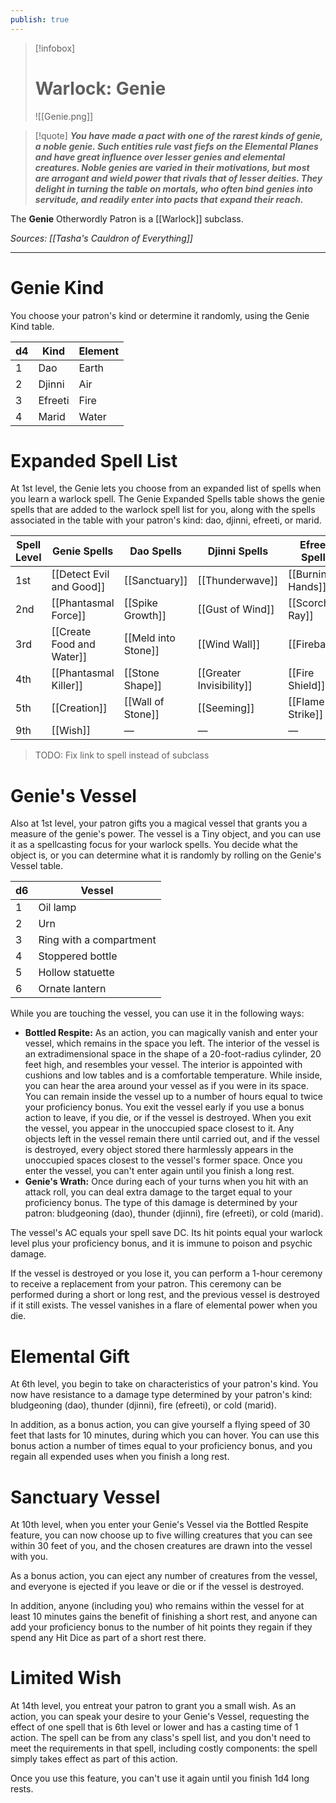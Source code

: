 ```yaml
---
publish: true
---
```

> [!infobox]
> # Warlock: Genie
> ![[Genie.png]]

> [!quote]
**_You have made a pact with one of the rarest kinds of genie, a noble genie. Such entities rule vast fiefs on the Elemental Planes and have great influence over lesser genies and elemental creatures. Noble genies are varied in their motivations, but most are arrogant and wield power that rivals that of lesser deities. They delight in turning the table on mortals, who often bind genies into servitude, and readily enter into pacts that expand their reach._**

The **Genie** Otherwordly Patron is a [[Warlock]] subclass.

*Sources: [[Tasha's Cauldron of Everything]]*
***
# Genie Kind
You choose your patron's kind or determine it randomly, using the Genie Kind table.

| d4 | Kind | Element |
| ---- | ---- | ---- |
| 1 | Dao | Earth |
| 2 | Djinni | Air |
| 3 | Efreeti | Fire |
| 4 | Marid | Water |
# Expanded Spell List
At 1st level, the Genie lets you choose from an expanded list of spells when you learn a warlock spell. The Genie Expanded Spells table shows the genie spells that are added to the warlock spell list for you, along with the spells associated in the table with your patron's kind: dao, djinni, efreeti, or marid.

| Spell Level | Genie Spells | Dao Spells | Djinni Spells | Efreeti Spells | Marid Spells |
| ---- | ---- | ---- | ---- | ---- | ---- |
| 1st | [[Detect Evil and Good]] | [[Sanctuary]] | [[Thunderwave]] | [[Burning Hands]] | [[Fog Cloud]] |
| 2nd | [[Phantasmal Force]] | [[Spike Growth]] | [[Gust of Wind]] | [[Scorching Ray]] | [[Blur]] |
| 3rd | [[Create Food and Water]] | [[Meld into Stone]] | [[Wind Wall]] | [[Fireball]] | [[Sleet Storm]] |
| 4th | [[Phantasmal Killer]] | [[Stone Shape]] | [[Greater Invisibility]] | [[Fire Shield]] | [[Control Water]] |
| 5th | [[Creation]] | [[Wall of Stone]] | [[Seeming]] | [[Flame Strike]] | [[Cone of Cold]] |
| 9th | [[Wish]] | — | — | — | — |
> TODO: Fix link to spell instead of subclass
# Genie's Vessel
Also at 1st level, your patron gifts you a magical vessel that grants you a measure of the genie's power. The vessel is a Tiny object, and you can use it as a spellcasting focus for your warlock spells. You decide what the object is, or you can determine what it is randomly by rolling on the Genie's Vessel table.

| d6 | Vessel |
| ---- | ---- |
| 1 | Oil lamp |
| 2 | Urn |
| 3 | Ring with a compartment |
| 4 | Stoppered bottle |
| 5 | Hollow statuette |
| 6 | Ornate lantern |
While you are touching the vessel, you can use it in the following ways:
- **Bottled Respite:** As an action, you can magically vanish and enter your vessel, which remains in the space you left. The interior of the vessel is an extradimensional space in the shape of a 20-foot-radius cylinder, 20 feet high, and resembles your vessel. The interior is appointed with cushions and low tables and is a comfortable temperature. While inside, you can hear the area around your vessel as if you were in its space. You can remain inside the vessel up to a number of hours equal to twice your proficiency bonus. You exit the vessel early if you use a bonus action to leave, if you die, or if the vessel is destroyed. When you exit the vessel, you appear in the unoccupied space closest to it. Any objects left in the vessel remain there until carried out, and if the vessel is destroyed, every object stored there harmlessly appears in the unoccupied spaces closest to the vessel's former space. Once you enter the vessel, you can't enter again until you finish a long rest.
- **Genie's Wrath:** Once during each of your turns when you hit with an attack roll, you can deal extra damage to the target equal to your proficiency bonus. The type of this damage is determined by your patron: bludgeoning (dao), thunder (djinni), fire (efreeti), or cold (marid).

The vessel's AC equals your spell save DC. Its hit points equal your warlock level plus your proficiency bonus, and it is immune to poison and psychic damage.

If the vessel is destroyed or you lose it, you can perform a 1-hour ceremony to receive a replacement from your patron. This ceremony can be performed during a short or long rest, and the previous vessel is destroyed if it still exists. The vessel vanishes in a flare of elemental power when you die.
# Elemental Gift
At 6th level, you begin to take on characteristics of your patron's kind. You now have resistance to a damage type determined by your patron's kind: bludgeoning (dao), thunder (djinni), fire (efreeti), or cold (marid).

In addition, as a bonus action, you can give yourself a flying speed of 30 feet that lasts for 10 minutes, during which you can hover. You can use this bonus action a number of times equal to your proficiency bonus, and you regain all expended uses when you finish a long rest.
# Sanctuary Vessel
At 10th level, when you enter your Genie's Vessel via the Bottled Respite feature, you can now choose up to five willing creatures that you can see within 30 feet of you, and the chosen creatures are drawn into the vessel with you.

As a bonus action, you can eject any number of creatures from the vessel, and everyone is ejected if you leave or die or if the vessel is destroyed.

In addition, anyone (including you) who remains within the vessel for at least 10 minutes gains the benefit of finishing a short rest, and anyone can add your proficiency bonus to the number of hit points they regain if they spend any Hit Dice as part of a short rest there.
# Limited Wish
At 14th level, you entreat your patron to grant you a small wish. As an action, you can speak your desire to your Genie's Vessel, requesting the effect of one spell that is 6th level or lower and has a casting time of 1 action. The spell can be from any class's spell list, and you don't need to meet the requirements in that spell, including costly components: the spell simply takes effect as part of this action.

Once you use this feature, you can't use it again until you finish 1d4 long rests.